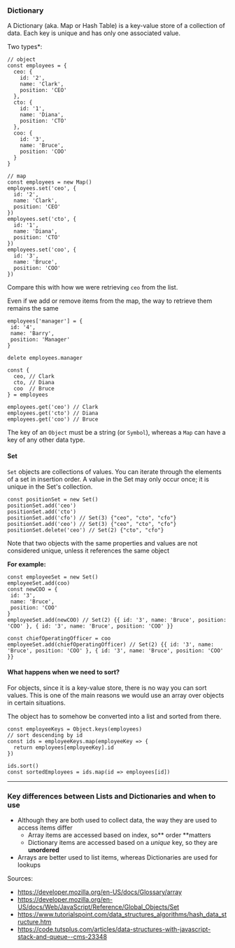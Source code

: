 ### Dictionary
A Dictionary (aka. Map or Hash Table) is a key-value store of a collection of data. Each key is unique and has only one associated value.

Two types*:
```ecmascript 6
// object
const employees = {
  ceo: {
    id: '2',
    name: 'Clark',
    position: 'CEO'
  },
  cto: {
    id: '1',
    name: 'Diana',
    position: 'CTO'
  },
  coo: {
    id: '3',
    name: 'Bruce',
    position: 'COO'
  }
}
```

```ecmascript 6
// map
const employees = new Map()
employees.set('ceo', {
  id: '2',
  name: 'Clark',
  position: 'CEO'
})
employees.set('cto', {
  id: '1',
  name: 'Diana',
  position: 'CTO'
})
employees.set('coo', {
  id: '3',
  name: 'Bruce',
  position: 'COO'
})
```

Compare this with how we were retrieving `ceo` from the list.

Even if we add or remove items from the map, the way to retrieve them remains the same
```ecmascript 6
employees['manager'] = {
 id: '4',
 name: 'Barry',
 position: 'Manager'
}

delete employees.manager

const {
  ceo, // Clark
  cto, // Diana
  coo  // Bruce
} = employees

employees.get('ceo') // Clark
employees.get('cto') // Diana
employees.get('coo') // Bruce
```
The key of an `Object` must be a string (or `Symbol`), whereas a `Map` can have a key of any other data type.

#### Set
`Set` objects are collections of values. You can iterate through the elements of a set in insertion order. A value in the Set may only occur once; it is unique in the Set's collection.

```ecmascript 6
const positionSet = new Set()
positionSet.add('ceo')
positionSet.add('cto')
positionSet.add('cfo') // Set(3) {"ceo", "cto", "cfo"}
positionSet.add('ceo') // Set(3) {"ceo", "cto", "cfo"}
positionSet.delete('ceo') // Set(2) {"cto", "cfo"}
```

Note that two objects with the same properties and values are not considered unique, unless it references the same object

**For example:**
```ecmascript 6
const employeeSet = new Set()
employeeSet.add(coo)
const newCOO = {
 id: '3',
 name: 'Bruce',
 position: 'COO'
}
employeeSet.add(newCOO) // Set(2) {{ id: '3', name: 'Bruce', position: 'COO' }, { id: '3', name: 'Bruce', position: 'COO' }}

const chiefOperatingOfficer = coo
employeeSet.add(chiefOperatingOfficer) // Set(2) {{ id: '3', name: 'Bruce', position: 'COO' }, { id: '3', name: 'Bruce', position: 'COO' }}
```

#### What happens when we need to sort?
For objects, since it is a key-value store, there is no way you can sort values. This is one of the main reasons we would use an array over objects in certain situations.

The object has to somehow be converted into a list and sorted from there.

```ecmascript 6
const employeeKeys = Object.keys(employees)
// sort descending by id
const ids = employeeKeys.map(employeeKey => {
  return employees[employeeKey].id
})

ids.sort()
const sortedEmployees = ids.map(id => employees[id])
```
***
### Key differences between Lists and Dictionaries and when to use
- Although they are both used to collect data, the way they are used to access items differ
  - Array items are accessed based on index, so** order **matters
  - Dictionary items are accessed based on a *unique* key, so they are **unordered**
- Arrays are better used to list items, whereas Dictionaries are used for lookups



Sources:
- https://developer.mozilla.org/en-US/docs/Glossary/array
- https://developer.mozilla.org/en-US/docs/Web/JavaScript/Reference/Global_Objects/Set
- https://www.tutorialspoint.com/data_structures_algorithms/hash_data_structure.htm
- https://code.tutsplus.com/articles/data-structures-with-javascript-stack-and-queue--cms-23348